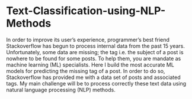 # Text-Classification-using-NLP-Methods

In order to improve its user’s experience, programmer’s best friend Stackoverflow has begun to process internal
data from the past 15 years. Unfortunately, some data are missing; the tag i.e. the subject of a post is nowhere
to be found for some posts. To help them, you are mandate as machine learning (ML) specialists.
Here I build the most accurate ML models for predicting the missing tag of a post. In order to do so,
Stackoverflow has provided me with a data set of posts and associated tags. My main
challenge will be to process correctly these text data using natural language processing (NLP) methods.
